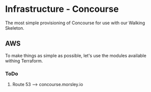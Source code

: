 # Infrastructure - Concourse

The most simple provisioning of Concourse for use with our Walking Skeleton.

## AWS

To make things as simple as possible, let's use the modules available withing Terraform.

### ToDo 

1. Route 53 --> concourse.morsley.io